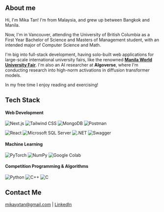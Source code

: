 ## About me

Hi, I'm Mika Tan! I'm from Malaysia, and grew up between Bangkok and Manila.

Now, I'm in Vancouver, attending the University of British Columbia as a First Year Bachelor of Science and Masters of Management student, with an intended major of Computer Science and Math.

I'm big into full-stack development, having solo-built web applications for large-scale international university fairs, like the renowned **[Manila World University Fair](https://ismanilafair.com)**. I'm also an AI researcher at **Algoverse**, where I'm conducting research into high-norm activations in diffusion transformer models.

In my free time I enjoy reading and exercising!

## Tech Stack
#### Web Development
![Next.js](https://img.shields.io/badge/Next.js-black?logo=next.js&logoColor=white)
![Tailwind CSS](https://img.shields.io/badge/Tailwind%20CSS-%2338B2AC.svg?logo=tailwind-css&logoColor=white)
![MongoDB](https://img.shields.io/badge/MongoDB-%234ea94b.svg?logo=mongodb&logoColor=white)
![Postman](https://img.shields.io/badge/Postman-FF6C37?logo=postman&logoColor=white)


![React](https://img.shields.io/badge/React-%2320232a.svg?logo=react&logoColor=%2361DAFB)
![Microsoft SQL Server](https://custom-icon-badges.demolab.com/badge/Microsoft%20SQL%20Server-CC2927?logo=mssqlserver-white&logoColor=white)
![.NET](https://img.shields.io/badge/.NET-512BD4?logo=dotnet&logoColor=fff)
![Swagger](https://img.shields.io/badge/Swagger-85EA2D?logo=insomnia&logoColor=000)

#### Machine Learning

![PyTorch](https://img.shields.io/badge/PyTorch-ee4c2c?logo=pytorch&logoColor=white)
![NumPy](https://img.shields.io/badge/NumPy-4DABCF?logo=numpy&logoColor=fff)
![Google Colab](https://img.shields.io/badge/Google%20Colab-F9AB00?logo=googlecolab&logoColor=fff)

#### Competition Programming & Algorithms
![Python](https://img.shields.io/badge/Python-3776AB?logo=python&logoColor=fff)
![C++](https://img.shields.io/badge/C++-%2300599C.svg?logo=c%2B%2B&logoColor=white)
![C](https://img.shields.io/badge/C-00599C?logo=c&logoColor=white)

## Contact Me
mikayxtan@gmail.com | [LinkedIn](https://www.linkedin.com/in/mika-yu-xian-tan-aa587b34b/)
